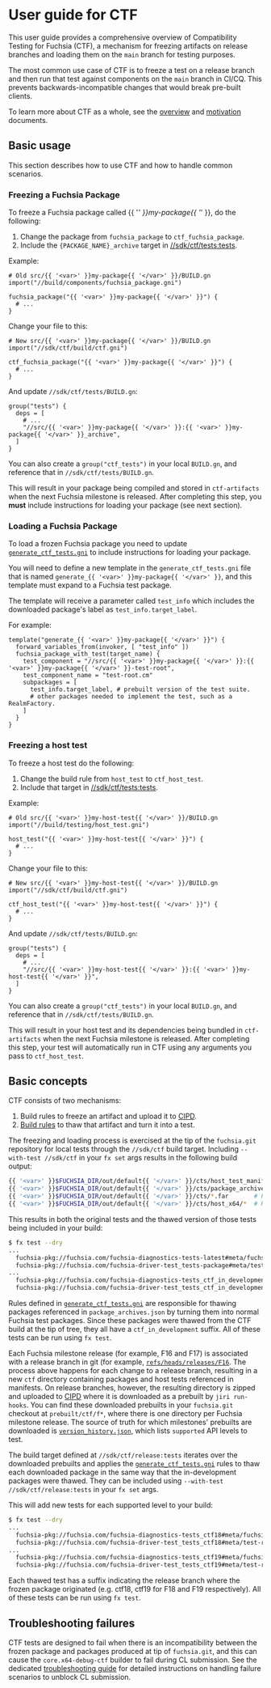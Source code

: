 # User guide for CTF

This user guide provides a comprehensive overview of Compatibility Testing
for Fuchsia (CTF), a mechanism for freezing artifacts on release branches
and loading them on the `main` branch for testing purposes.

The most common use case of CTF is to freeze a test on a release branch and
then run that test against components on the `main` branch in CI/CQ. This
prevents backwards-incompatible changes that would break pre-built clients.

To learn more about CTF as a whole, see the [overview] and [motivation]
documents.

## Basic usage

This section describes how to use CTF and how to handle common scenarios.

### Freezing a Fuchsia Package

To freeze a Fuchsia package called {{ '<var>' }}my-package{{ '</var>' }}, do the following:

1. Change the package from `fuchsia_package` to `ctf_fuchsia_package`.
2. Include the `{PACKAGE_NAME}_archive` target in
[//sdk/ctf/tests:tests](https://fuchsia.googlesource.com/fuchsia/+/HEAD/sdk/ctf/tests/BUILD.gn#7).

Example:

```gn
# Old src/{{ '<var>' }}my-package{{ '</var>' }}/BUILD.gn
import("//build/components/fuchsia_package.gni")

fuchsia_package("{{ '<var>' }}my-package{{ '</var>' }}") {
  # ...
}
```

Change your file to this:

```gn
# New src/{{ '<var>' }}my-package{{ '</var>' }}/BUILD.gn
import("//sdk/ctf/build/ctf.gni")

ctf_fuchsia_package("{{ '<var>' }}my-package{{ '</var>' }}") {
  # ...
}
```

And update `//sdk/ctf/tests/BUILD.gn`:

```gn
group("tests") {
  deps = [
    # ...
    "//src/{{ '<var>' }}my-package{{ '</var>' }}:{{ '<var>' }}my-package{{ '</var>' }}_archive",
  ]
}
```

You can also create a `group("ctf_tests")` in your local `BUILD.gn`,
and reference that in `//sdk/ctf/tests/BUILD.gn`.

This will result in your package being compiled and stored in
`ctf-artifacts`
when the next Fuchsia milestone is released. After completing this step, you
**must** include instructions for loading your package (see next section).

### Loading a Fuchsia Package

To load a frozen Fuchsia package you need to update
[`generate_ctf_tests.gni`][generate_ctf_tests]
to include instructions for loading your package.

You will need to define a new template in the `generate_ctf_tests.gni`
file that is named `generate_{{ '<var>' }}my-package{{ '</var>'
}}`, and this template must expand to a Fuchsia test package.

The template will receive a parameter called `test_info` which
includes the downloaded package's label as `test_info.target_label`.

For example:

```gn
template("generate_{{ '<var>' }}my-package{{ '</var>' }}") {
  forward_variables_from(invoker, [ "test_info" ])
  fuchsia_package_with_test(target_name) {
    test_component = "//src/{{ '<var>' }}my-package{{ '</var>' }}:{{ '<var>' }}my-package{{ '</var>' }}-test-root",
    test_component_name = "test-root.cm"
    subpackages = [
      test_info.target_label, # prebuilt version of the test suite.
      # other packages needed to implement the test, such as a RealmFactory.
    ]
  }
}
```

### Freezing a host test

To freeze a host test do the following:

1. Change the build rule from `host_test` to `ctf_host_test`.
2. Include that target in
[//sdk/ctf/tests:tests](https://fuchsia.googlesource.com/fuchsia/+/HEAD/sdk/ctf/tests/BUILD.gn#7).

Example:

```gn
# Old src/{{ '<var>' }}my-host-test{{ '</var>' }}/BUILD.gn
import("//build/testing/host_test.gni")

host_test("{{ '<var>' }}my-host-test{{ '</var>' }}") {
  # ...
}
```

Change your file to this:

```gn
# New src/{{ '<var>' }}my-host-test{{ '</var>' }}/BUILD.gn
import("//sdk/ctf/build/ctf.gni")

ctf_host_test("{{ '<var>' }}my-host-test{{ '</var>' }}") {
  # ...
}
```

And update `//sdk/ctf/tests/BUILD.gn`:

```gn
group("tests") {
  deps = [
    # ...
    "//src/{{ '<var>' }}my-host-test{{ '</var>' }}:{{ '<var>' }}my-host-test{{ '</var>' }}",
  ]
}
```

You can also create a `group("ctf_tests")` in your local `BUILD.gn`,
and reference that in `//sdk/ctf/tests/BUILD.gn`.

This will result in your host test and its dependencies being bundled
in `ctf-artifacts` when the next Fuchsia milestone is released.
After completing this step, your test will automatically run in CTF
using any arguments you pass to `ctf_host_test`.

## Basic concepts

CTF consists of two mechanisms:

1. Build rules to freeze an artifact and upload it to [CIPD].
1. [Build rules][generate_ctf_tests] to thaw that artifact and turn
   it into a test.

The freezing and loading process is exercised at the tip of the `fuchsia.git`
repository for local tests through the `//sdk/ctf` build target. Including
`--with-test //sdk/ctf` in your `fx set` args results in the following
build output:

```bash
{{ '<var>' }}$FUCHSIA_DIR/out/default{{ '</var>' }}/cts/host_test_manifest.json
{{ '<var>' }}$FUCHSIA_DIR/out/default{{ '</var>' }}/cts/package_archives.json
{{ '<var>' }}$FUCHSIA_DIR/out/default{{ '</var>' }}/cts/*.far       # Packages referenced in manifest
{{ '<var>' }}$FUCHSIA_DIR/out/default{{ '</var>' }}/cts/host_x64/*  # Host tests referenced in manifest
```

This results in both the original tests and the thawed version of those tests
being included in your build:

```bash
$ fx test --dry
...
  fuchsia-pkg://fuchsia.com/fuchsia-diagnostics-tests-latest#meta/fuchsia-diagnostics-tests-root.cm
  fuchsia-pkg://fuchsia.com/fuchsia-driver-test_tests-package#meta/test-root.cm
...
  fuchsia-pkg://fuchsia.com/fuchsia-diagnostics-tests_ctf_in_development#meta/fuchsia-diagnostics-tests-root.cm
  fuchsia-pkg://fuchsia.com/fuchsia-driver-test_tests_ctf_in_development#meta/test-root.cm
```

Rules defined in [`generate_ctf_tests.gni`][generate_ctf_tests] are
responsible for thawing packages referenced in `package_archives.json`
by turning them into normal Fuchsia test packages. Since these
packages were thawed from the CTF build at the tip of tree, they
all have a `ctf_in_development` suffix. All of these tests can be
run using `fx test`.

Each Fuchsia milestone release (for example, F16 and F17) is
associated with a release branch in git (for example,
[`refs/heads/releases/F16`][release-f16]. The process above happens
for each change to a release branch, resulting in a new `ctf`
directory containing packages and host tests referenced in manifests.
On release branches, however, the resulting directory is zipped and
uploaded to [CIPD] where it is downloaded as a prebuilt by
`jiri run-hooks`. You can find these downloaded prebuilts in your
`fuchsia.git` checkout at `prebuilt/ctf/f*`, where there is one
directory per Fuchsia milestone release. The source of truth for
which milestones' prebuilts are downloaded is
[`version_history.json`][version-history], which lists `supported`
API levels to test.

The build target defined at `//sdk/ctf/release:tests` iterates over
the downloaded prebuilts and applies the
[`generate_ctf_tests.gni`][generate_ctf_tests] rules to thaw each
downloaded package in the same way that the in-development packages
were thawed. They can be included using `--with-test
//sdk/ctf/release:tests` in your `fx set` args.

This will add new tests for each supported level to your build:

```bash
$ fx test --dry
...
  fuchsia-pkg://fuchsia.com/fuchsia-diagnostics-tests_ctf18#meta/fuchsia-diagnostics-tests-root.cm
  fuchsia-pkg://fuchsia.com/fuchsia-driver-test_tests_ctf18#meta/test-root.cm
...
  fuchsia-pkg://fuchsia.com/fuchsia-diagnostics-tests_ctf19#meta/fuchsia-diagnostics-tests-root.cm
  fuchsia-pkg://fuchsia.com/fuchsia-driver-test_tests_ctf19#meta/test-root.cm
```

Each thawed test has a suffix indicating the release branch where
the frozen package originated (e.g. ctf18, ctf19 for F18 and F19
respectively). All of these tests can be run using `fx test`.

## Troubleshooting failures

CTF tests are designed to fail when there is an incompatibility
between the frozen package and packages produced at tip of
`fuchsia.git`, and this can cause the `core.x64-debug-ctf` builder
to fail during CL submission. See the dedicated
[troubleshooting guide][troubleshooting] for detailed instructions
on handling failure scenarios to unblock CL submission.

[CIPD]: https://chrome-infra-packages.appspot.com/p/fuchsia/cts/linux-amd64
[generate_ctf_tests]: https://fuchsia.googlesource.com/fuchsia/+/HEAD/sdk/ctf/build/generate_ctf_tests.gni
[motivation]: /docs/development/testing/ctf/compatibility_testing.md#motivation
[overview]: /docs/development/testing/ctf/overview.md
[troubleshooting]: /docs/development/testing/ctf/troubleshooting.md
[version-history]: https://fuchsia.googlesource.com/fuchsia/+/HEAD/sdk/version_history.json
[release-f16]: https://fuchsia.googlesource.com/fuchsia/+/refs/heads/releases/f16
